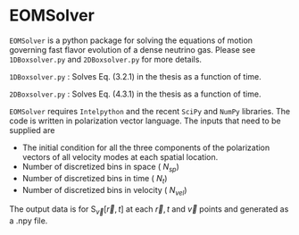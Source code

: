# EOMSolver
`EOMSolver` is a python package for solving the equations of motion governing fast flavor evolution of a dense neutrino gas. Please see `1DBoxsolver.py` and `2DBoxsolver.py` for more details.

`1DBoxsolver.py` : Solves Eq. (3.2.1) in the thesis as a function of time. 

`2DBoxsolver.py` : Solves Eq. (4.3.1) in the thesis as a function of time. 

`EOMSolver` requires `Intelpython` and the recent `SciPy` and `NumPy` libraries. The code is written in polarization vector language. The inputs that need to be supplied are 
- The initial condition for all the three components of the polarization vectors of all velocity modes at each spatial location. 
- Number of discretized bins in space ( ${N}_{sp}$)
- Number of discretized bins in time ( ${N}_{t}$)
- Number of discretized bins in velocity ( ${N}_{vel}$)

The output data is for $\mathsf{S}_{\vec{v}}[\vec{r}, t]$ at each $\vec{r}, t$ and $\vec{v}$ points and generated as a .npy file. 


